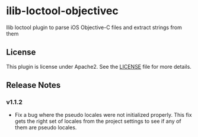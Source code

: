 # ilib-loctool-objectivec

Ilib loctool plugin to parse iOS Objective-C files and extract strings from them

## License

This plugin is license under Apache2. See the [LICENSE](./LICENSE)
file for more details.

## Release Notes

### v1.1.2

- Fix a bug where the pseudo locales were not initialized properly.
  This fix gets the right set of locales from the project settings to
  see if any of them are pseudo locales.


